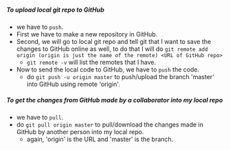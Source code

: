 ##### To upload local git repo to GitHub
- we have to `push`.
- First we have to make a new repository in GitHub.
- Second, we will go to local git repo and tell git that I want to save the changes to GitHub online as well, to do that I will do `git remote add origin (origin is just the name of the remote) <URL of GitHub repo>` 
	- `git remote -v` will list the remotes that I have.
- Now to send the local code to GitHub, we have to `push` the code.
	- do `git push -u origin master` to push/upload the branch 'master' into GitHub using remote 'origin'.
##### To get the changes from GitHub made by a collaborator into my local repo
- we have to `pull`.
- do `git pull origin master` to pull/download the changes made in GitHub by another person into my local repo. 
	- again, 'origin' is the URL and 'master' is the branch.
